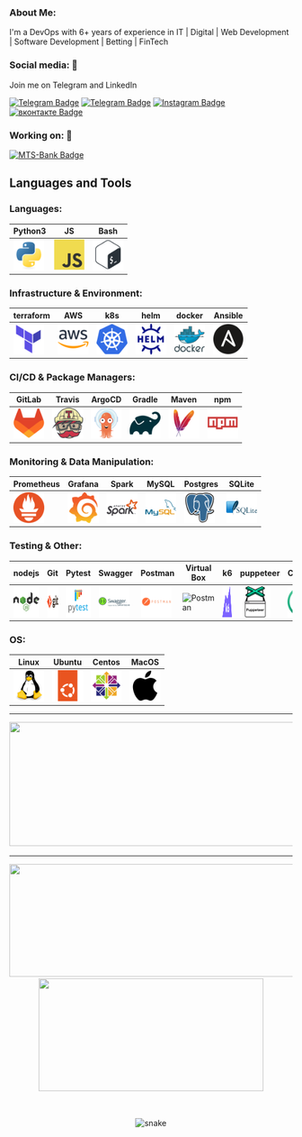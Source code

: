 ### About Me:    
I'm a DevOps with 6+ years of experience in IT | Digital | Web Development | Software Development | Betting | FinTech
      
   
### Social media: 📡    
Join me on Telegram and LinkedIn

[![Telegram Badge](https://img.shields.io/badge/Telegram-blue?style=for-the-badge&logo=telegram&logoColor=white)](https://t.me/ashabunov)
[![Telegram Badge](https://img.shields.io/badge/LinkedIn-0077B5?style=for-the-badge&logo=linkedin&logoColor=white)](https://www.linkedin.com/in/andrey-shabunov-273161299)
[![Instagram Badge](https://img.shields.io/badge/Instagram-E4405F?style=for-the-badge&logo=instagram&logoColor=white)](https://www.instagram.com/shabunov.a)
[![вконтакте Badge](https://img.shields.io/badge/вконтакте-%232E87FB.svg?&style=for-the-badge&logo=vk&logoColor=white)](https://vk.com/skymeup)



### Working on: 🚀

<a href="https://www.mtsbank.ru">
    <img src="https://media.licdn.com/dms/image/C4D0BAQEjJxosH0OD_w/company-logo_100_100/0/1680167752036/mts_group_logo?e=1727308800&v=beta&t=2bOIiv-obt1HJ0LSJWUXtbHZglVjJj7ozf3IKYT4ldA" alt="MTS-Bank Badge" width="55" height="55">
</a>


## Languages and Tools 
<div>

### Languages:
| Python3 | JS | Bash |
|----------|----------|----------|
|  <img src="https://github.com/devicons/devicon/blob/master/icons/python/python-original.svg" title="Python"  alt="Python" width="55" height="55"/> |  <img src="https://github.com/devicons/devicon/blob/master/icons/javascript/javascript-original.svg" title="JavaScript" alt="JavaScript" width="55" height="55"/> |  <img src="https://github.com/devicons/devicon/blob/master/icons/bash/bash-plain.svg" title="Bash" alt="Bash" width="55" height="55"/> |




### Infrastructure & Environment:
| terraform | AWS | k8s | helm | docker | Ansible |
|----------|----------|----------|----------|----------|----------|
|  <img src="https://github.com/devicons/devicon/blob/master/icons/terraform/terraform-original.svg" title="terraform"  alt="terraform" width="55" height="55"/> |  <img src="https://github.com/devicons/devicon/blob/master/icons/amazonwebservices/amazonwebservices-original-wordmark.svg" title="AWS" alt="AWS" width="55" height="55"/> |  <img src="https://github.com/devicons/devicon/blob/master/icons/kubernetes/kubernetes-original.svg" title="k8s" alt="k8s" width="55" height="55"/> |  <img src="https://github.com/devicons/devicon/blob/master/icons/helm/helm-original.svg" title="helm" alt="helm" width="55" height="55"/> |  <img src="https://github.com/devicons/devicon/blob/master/icons/docker/docker-original-wordmark.svg" title="Docker" alt="Docker" width="55" height="55"/> |  <img src="https://github.com/devicons/devicon/blob/master/icons/ansible/ansible-original.svg" title="Ansible" alt="Ansible" width="55" height="55"/>|




### CI/CD & Package Managers:
| GitLab | Travis | ArgoCD | Gradle | Maven | npm |
|----------|----------|----------|----------|----------|----------|
|  <img src="https://github.com/devicons/devicon/blob/master/icons/gitlab/gitlab-original.svg" title="GitLab"  alt="GitLab" width="55" height="55"/> |  <img src="https://github.com/devicons/devicon/blob/master/icons/travis/travis-original.svg" title="Travis" alt="Travis" width="55" height="55"/> |  <img src="https://github.com/devicons/devicon/blob/master/icons/argocd/argocd-original.svg" title="ArgoCD" alt="ArgoCD" width="55" height="55"/> |  <img src="https://github.com/devicons/devicon/blob/master/icons/gradle/gradle-original.svg" title="Gradle" alt="Gradle" width="55" height="55"/> |  <img src="https://github.com/devicons/devicon/blob/master/icons/maven/maven-original.svg" title="Maven" alt="Maven" width="55" height="55"/> |  <img src="https://github.com/devicons/devicon/blob/master/icons/npm/npm-original-wordmark.svg" title="npm" alt="npm" width="55" height="55"/> |




### Monitoring & Data Manipulation:

| Prometheus | Grafana | Spark | MySQL | Postgres | SQLite |
|----------|----------|----------|----------|----------|----------|
|<img src="https://github.com/devicons/devicon/blob/master/icons/prometheus/prometheus-original.svg" title="Prometheus" alt="Prometheus" width="55" height="55"/>|<img src="https://github.com/devicons/devicon/blob/master/icons/grafana/grafana-original.svg" title="Grafana" alt="Grafana" width="55" height="55"/>|<img src="https://github.com/devicons/devicon/blob/master/icons/apachespark/apachespark-original-wordmark.svg" title="Spark" alt="Spark" width="55" height="55"/>|<img src="https://github.com/devicons/devicon/blob/master/icons/mysql/mysql-original-wordmark.svg" title="MySQL" alt="MySQL" width="55" height="55"/>|<img src="https://github.com/devicons/devicon/blob/master/icons/postgresql/postgresql-original.svg" title="pg" alt="pg" width="55" height="55"/>|<img src="https://github.com/devicons/devicon/blob/master/icons/sqlite/sqlite-original-wordmark.svg" title="SQLite" alt="SQLite" width="55" height="55"/>|



  
### Testing & Other:

| nodejs | Git | Pytest | Swagger | Postman | Virtual Box | k6 | puppeteer | Cypress |
|----------|----------|----------|----------|----------|----------|----------|----------|----------|
|<img src="https://github.com/devicons/devicon/blob/master/icons/nodejs/nodejs-original-wordmark.svg" title="nodejs" alt="NodeJS" width="55" height="55"/>|<img src="https://github.com/devicons/devicon/blob/master/icons/git/git-original-wordmark.svg" title="Git" alt="Git" width="55" height="55"/>|<img src="https://github.com/devicons/devicon/blob/master/icons/pytest/pytest-original-wordmark.svg" title="pytest" alt="pytest" width="55" height="55"/>|  <img src="https://github.com/devicons/devicon/blob/master/icons/swagger/swagger-original-wordmark.svg" title="Swagger" alt="Swagger" width="55" height="55"/>|  <img src="https://github.com/devicons/devicon/blob/master/icons/postman/postman-original-wordmark.svg" title="Postman" alt="Postman" width="55" height="55"/>|<img src="https://banner2.cleanpng.com/20190501/xvt/kisspng-computer-icons-virtualbox-portable-network-graphic-virtualbox-icon-of-line-style-available-in-svg-5cca247f73f9e3.6112721115567514874751.jpg" title="Postman" alt="Postman" width="80" height="55"/>|  <img src="https://github.com/devicons/devicon/blob/master/icons/k6/k6-original.svg" title="k6" alt="k6" width="55" height="55"/>|  <img src="https://github.com/devicons/devicon/blob/master/icons/puppeteer/puppeteer-original.svg" title="puppeteer" alt="puppeteer" width="55" height="55"/>|  <img src="https://github.com/devicons/devicon/blob/master/icons/cypressio/cypressio-original.svg" title="Cypress" alt="Cypress" width="55" height="55"/>|




### OS:

| Linux | Ubuntu | Centos | MacOS |
|----------|----------|----------|----------|
| <img src="https://github.com/devicons/devicon/blob/master/icons/linux/linux-original.svg" title="Linux" alt="Linux" width="55" height="55"/> | <img src="https://github.com/devicons/devicon/blob/master/icons/ubuntu/ubuntu-original.svg" title="Ubuntu" alt="Ubuntu" width="55" height="55"/> | <img src="https://github.com/devicons/devicon/blob/master/icons/centos/centos-original.svg" title="Centos" alt="Centos" width="55" height="55"/> | <img src="https://github.com/devicons/devicon/blob/master/icons/apple/apple-original.svg" title="MacOS" alt="MacOS" width="55" height="55"/> |


<!--

### It's not technology, but I use it. The section will be changed soon.:
  <img src="https://github.com/devicons/devicon/blob/master/icons/latex/latex-original.svg" title="Latex" alt="Latex" width="40" width="30" height="30"/>
  <img src="https://github.com/devicons/devicon/blob/master/icons/ssh/ssh-original.svg" title="ssh" alt="ssh" width="30" height="30"/>
  <img src="https://github.com/devicons/devicon/blob/master/icons/xml/xml-original.svg" title="xml" alt="xml" width="30" height="30"/>
  <img src="https://github.com/devicons/devicon/blob/master/icons/yaml/yaml-original.svg" title="yaml" alt="yaml" width="30" height="30"/>
  <img src="https://github.com/devicons/devicon/blob/master/icons/json/json-original.svg" title="json" alt="json" width="30" height="30"/>
  <img src="https://github.com/devicons/devicon/blob/master/icons/vscode/vscode-original-wordmark.svg" title="vsc" alt="vsc" width="30" height="30"/>
  <img src="https://github.com/devicons/devicon/blob/master/icons/pycharm/pycharm-original.svg" title="PC" alt="PC" width="30" height="30"/>
  <img src="https://github.com/devicons/devicon/blob/master/icons/clion/clion-original.svg" title="cl" alt="CL" width="30" height="30"/>
  <img src="https://github.com/devicons/devicon/blob/master/icons/datagrip/datagrip-original.svg" title="dg" alt="dg" width="30" height="30"/>  
  <img src="https://github.com/devicons/devicon/blob/master/icons/gitlab/gitlab-original-wordmark.svg" title="GitLab" alt="GitLab" width="30" height="30"/>
  <img src="https://github.com/devicons/devicon/blob/master/icons/confluence/confluence-original-wordmark.svg" title="Confluence" alt="Confluence" width="30" height="30"/>
  <img src="https://github.com/devicons/devicon/blob/master/icons/jira/jira-original-wordmark.svg" title="Jira" alt="Jira" width="30" height="30"/>
--> 
</div>

---

  
<p align="center">
  <img width="800" height="220" src="https://streak-stats.demolab.com?user=JavaScriptonit&theme=highcontrast&hide_border=true&border_radius=5&card_width=800">
</p>


---




<p align="center">
  <img width="600" height="200" src="https://github-readme-stats.vercel.app/api?username=JavaScriptonit&show_icons=true&theme=vision-friendly-dark">
  <img width="400" height="200" src="https://github-readme-stats.vercel.app/api/top-langs/?username=JavaScriptonit&size_weight=0.0005&count_weight=0.3&layout=compact&theme=vision-friendly-dark">
</p>
 


<div id="header" align="center">
  <img src="https://komarev.com/ghpvc/?username=JavaScriptonit&style=for-the-badge&color=orange" alt=""/>
</div>

<p align="center">
 <img width="1000" src="assets/github-snake.svg" alt="snake"/>
</p>


<!--
--> 
